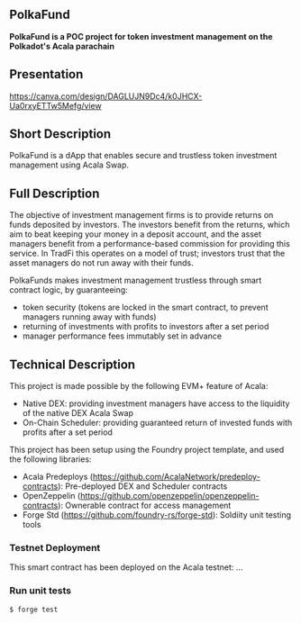 ## PolkaFund


**PolkaFund is a POC project for token investment management on the Polkadot's Acala parachain**



## Presentation
https://canva.com/design/DAGLUJN9Dc4/k0JHCX-Ua0rxyETTw5Mefg/view

## Short Description
PolkaFund is a dApp that enables secure and trustless token investment management using Acala Swap. 


## Full Description
The objective of investment management firms is to provide returns on funds deposited by investors. The investors benefit from the returns, which aim to beat keeping your money in a deposit account, and the asset managers benefit from a performance-based commission for providing this service.
In TradFi this operates on a model of trust; investors trust that the asset managers do not run away with their funds.

PolkaFunds makes investment management trustless through smart contract logic, by guaranteeing:
- token security (tokens are locked in the smart contract, to prevent managers running away with funds)
- returning of investments with profits to investors after a set period
- manager performance fees immutably set in advance



## Technical Description
This project is made possible by the following EVM+ feature of Acala:
- Native DEX: providing investment managers have access to the liquidity of the native DEX Acala Swap
- On-Chain Scheduler: providing guaranteed return of invested funds with profits after a set period

This project has been setup using the Foundry project template, and used the following libraries:
- Acala Predeploys (https://github.com/AcalaNetwork/predeploy-contracts): Pre-deployed DEX and Scheduler contracts
- OpenZeppelin (https://github.com/openzeppelin/openzeppelin-contracts): Ownerable contract for access management
- Forge Std (https://github.com/foundry-rs/forge-std): Soldiity unit testing tools


### Testnet Deployment
This smart contract has been deployed on the Acala testnet:
...



### Run unit tests


```shell
$ forge test
```
